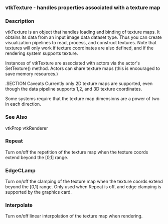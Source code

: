 ### vtkTexture - handles properties associated with a texture map

### Description
vtkTexture is an object that handles loading and binding of texture
maps. It obtains its data from an input image data dataset type.
Thus you can create visualization pipelines to read, process, and
construct textures. Note that textures will only work if texture
coordinates are also defined, and if the rendering system supports
texture.

Instances of vtkTexture are associated with actors via the actor's
SetTexture() method. Actors can share texture maps (this is encouraged
to save memory resources.)

.SECTION Caveats
Currently only 2D texture maps are supported, even though the data pipeline
supports 1,2, and 3D texture coordinates.

Some systems require that the texture map dimensions
are a power of two in each direction.

### See Also
vtkProp vtkRenderer

### Repeat

Turn on/off the repetition of the texture map when the texture
coords extend beyond the [0,1] range.

### EdgeCLamp

Turn on/off the clamping of the texture map when the texture
coords extend beyond the [0,1] range.
Only used when Repeat is off, and edge clamping is supported by
the graphics card.

### Interpolate

Turn on/off linear interpolation of the texture map when rendering.
